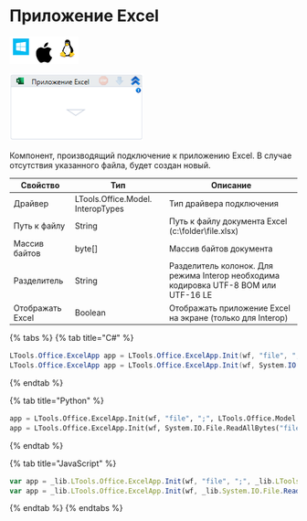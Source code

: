 # Приложение Excel

![](<../../../.gitbook/assets/image (100) (1) (1) (1) (1) (2) (6).png>)

![](<../../../.gitbook/assets/image (412).png>)

Компонент, производящий подключение к приложению Excel. В случае отсутствия указанного файла, будет создан новый.

| Свойство         | Тип                               | Описание                                                                             |
| ---------------- | --------------------------------- | ------------------------------------------------------------------------------------ |
| Драйвер          | LTools.Office.Model. InteropTypes | Тип драйвера подключения                                                             |
| Путь к файлу     | String                            | Путь к файлу документа Excel (c:\folder\file.xlsx)                                   |
| Массив байтов    | byte\[]                           | Массив байтов документа                                                              |
| Разделитель      | String                            | Разделитель колонок. Для режима Interop необходима кодировка UTF-8 BOM или UTF-16 LE |
| Отображать Excel | Boolean                           | Отображать приложение Excel на экране (только для Interop)                           |

{% tabs %}
{% tab title="C#" %}
```csharp
LTools.Office.ExcelApp app = LTools.Office.ExcelApp.Init(wf, "file", ";", LTools.Office.Model.InteropTypes.DX);
LTools.Office.ExcelApp app = LTools.Office.ExcelApp.Init(wf, System.IO.File.ReadAllBytes("file"), ";", LTools.Office.Model.InteropTypes.DX);
```
{% endtab %}

{% tab title="Python" %}
```python
app = LTools.Office.ExcelApp.Init(wf, "file", ";", LTools.Office.Model.InteropTypes.DX)
app = LTools.Office.ExcelApp.Init(wf, System.IO.File.ReadAllBytes("file"), ";", LTools.Office.Model.InteropTypes.DX)
```
{% endtab %}

{% tab title="JavaScript" %}
```javascript
var app = _lib.LTools.Office.ExcelApp.Init(wf, "file", ";", _lib.LTools.Office.Model.InteropTypes.DX);
var app = _lib.LTools.Office.ExcelApp.Init(wf, _lib.System.IO.File.ReadAllBytes("file"), ";", _lib.LTools.Office.Model.InteropTypes.DX);
```
{% endtab %}
{% endtabs %}
